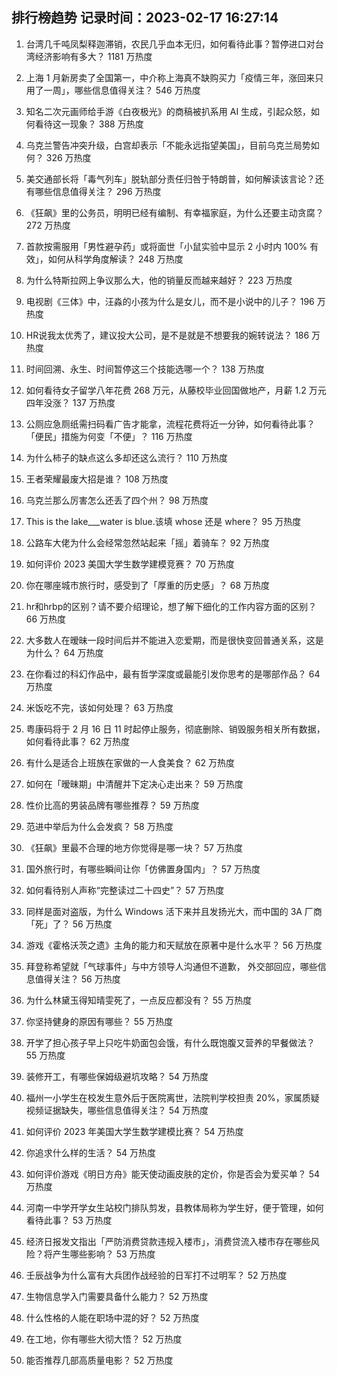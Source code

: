 
## 排行榜趋势 记录时间：2023-02-17 16:27:14
  
  1. 台湾几千吨凤梨释迦滞销，农民几乎血本无归，如何看待此事？暂停进口对台湾经济影响有多大？ 1181 万热度
    
  2. 上海 1 月新房卖了全国第一，中介称上海真不缺购买力「疫情三年，涨回来只用了一周」，哪些信息值得关注？ 546 万热度
    
  3. 知名二次元画师给手游《白夜极光》的商稿被扒系用 AI 生成，引起众怒，如何看待这一现象？ 388 万热度
    
  4. 乌克兰警告冲突升级，白宫却表示「不能永远指望美国」，目前乌克兰局势如何？ 326 万热度
    
  5. 美交通部长将「毒气列车」脱轨部分责任归咎于特朗普，如何解读该言论？还有哪些信息值得关注？ 296 万热度
    
  6. 《狂飙》里的公务员，明明已经有编制、有幸福家庭，为什么还要主动贪腐？ 272 万热度
    
  7. 首款按需服用「男性避孕药」或将面世「小鼠实验中显示 2 小时内 100% 有效」，如何从科学角度解读？ 248 万热度
    
  8. 为什么特斯拉网上争议那么大，他的销量反而越来越好？ 223 万热度
    
  9. 电视剧《三体》中，汪淼的小孩为什么是女儿，而不是小说中的儿子？ 196 万热度
    
  10. HR说我太优秀了，建议投大公司，是不是就是不想要我的婉转说法？ 186 万热度
    
  11. 时间回溯、永生、时间暂停这三个技能选哪一个？ 138 万热度
    
  12. 如何看待女子留学八年花费 268 万元，从藤校毕业回国做地产，月薪 1.2 万元四年没涨？ 137 万热度
    
  13. 公厕应急厕纸需扫码看广告才能拿，流程花费将近一分钟，如何看待此事？「便民」措施为何变「不便」？ 116 万热度
    
  14. 为什么柿子的缺点这么多却还这么流行？ 110 万热度
    
  15. 王者荣耀最废大招是谁？ 108 万热度
    
  16. 乌克兰那么厉害怎么还丢了四个州？ 98 万热度
    
  17. This is the lake___water is blue.该填 whose 还是 where？ 95 万热度
    
  18. 公路车大佬为什么会经常忽然站起来「摇」着骑车？ 92 万热度
    
  19. 如何评价 2023 美国大学生数学建模竞赛？ 70 万热度
    
  20. 你在哪座城市旅行时，感受到了「厚重的历史感」？ 68 万热度
    
  21. hr和hrbp的区别？请不要介绍理论，想了解下细化的工作内容方面的区别？ 66 万热度
    
  22. 大多数人在暧昧一段时间后并不能进入恋爱期，而是很快变回普通关系，这是为什么？ 64 万热度
    
  23. 在你看过的科幻作品中，最有哲学深度或最能引发你思考的是哪部作品？ 64 万热度
    
  24. 米饭吃不完，该如何处理？ 63 万热度
    
  25. 粤康码将于 2 月 16 日 11 时起停止服务，彻底删除、销毁服务相关所有数据，如何看待此事？ 62 万热度
    
  26. 有什么是适合上班族在家做的一人食美食？ 62 万热度
    
  27. 如何在「暧昧期」中清醒并下定决心走出来？ 59 万热度
    
  28. 性价比高的男装品牌有哪些推荐？ 59 万热度
    
  29. 范进中举后为什么会发疯？ 58 万热度
    
  30. 《狂飙》里最不合理的地方你觉得是哪一块？ 57 万热度
    
  31. 国外旅行时，有哪些瞬间让你「仿佛置身国内」？ 57 万热度
    
  32. 如何看待别人声称“完整读过二十四史”？ 57 万热度
    
  33. 同样是面对盗版，为什么 Windows 活下来并且发扬光大，而中国的 3A 厂商「死」了？ 56 万热度
    
  34. 游戏《霍格沃茨之遗》主角的能力和天赋放在原著中是什么水平？ 56 万热度
    
  35. 拜登称希望就「气球事件」与中方领导人沟通但不道歉， 外交部回应，哪些信息值得关注？ 56 万热度
    
  36. 为什么林黛玉得知晴雯死了，一点反应都没有？ 55 万热度
    
  37. 你坚持健身的原因有哪些？ 55 万热度
    
  38. 开学了担心孩子早上只吃牛奶面包会饿，有什么既饱腹又营养的早餐做法？ 55 万热度
    
  39. 装修开工，有哪些保姆级避坑攻略？ 54 万热度
    
  40. 福州一小学生在校发生意外后于医院离世，法院判学校担责 20%，家属质疑视频证据缺失，哪些信息值得关注？ 54 万热度
    
  41. 如何评价 2023 年美国大学生数学建模比赛？ 54 万热度
    
  42. 你追求什么样的生活？ 54 万热度
    
  43. 如何评价游戏《明日方舟》能天使动画皮肤的定价，你是否会为爱买单？ 54 万热度
    
  44. 河南一中学开学女生站校门排队剪发，县教体局称为学生好，便于管理，如何看待此事？ 53 万热度
    
  45. 经济日报发文指出「严防消费贷款违规入楼市」，消费贷流入楼市存在哪些风险？将产生哪些影响？ 53 万热度
    
  46. 壬辰战争为什么富有大兵团作战经验的日军打不过明军？ 52 万热度
    
  47. 生物信息学入门需要具备什么能力？ 52 万热度
    
  48. 什么性格的人能在职场中混的好？ 52 万热度
    
  49. 在工地，你有哪些大彻大悟？ 52 万热度
    
  50. 能否推荐几部高质量电影？ 52 万热度
    